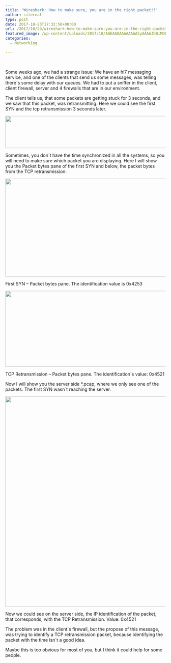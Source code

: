 ```yaml
---
title: 'Wireshark: How to make sure, you are in the right packet!!'
author: sitereal
type: post
date: 2017-10-23T17:32:50+00:00
url: /2017/10/23/wireshark-how-to-make-sure-you-are-in-the-right-packet/
featured_image: /wp-content/uploads/2017/10/AAEAAQAAAAAAAA2yAAAAJDBiMDFhYmJmLTVjY2YtNDllMS1hOTdlLTlkZTkyMWRkNWU4Mg.png
categories:
  - Networking

---
```

&nbsp;

Some weeks ago, we had a strange issue: We have an hl7 messaging service, and one of the clients that send us some messages, was telling there´s some delay with our queues. We had to put a sniffer in the client, client firewall, server and 4 firewalls that are in our environment.

The client tells us, that some packets are getting stuck for 3 seconds, and we saw that this packet, was retransmitting. Here we could see the first SYN and the tcp retransmission 3 seconds later.

<img class="alignnone wp-image-12 size-full" src="http://sitereliabilityengineer.io/wp-content/uploads/2017/10/1.png" alt="" width="1660" height="101" srcset="http://sitereliabilityengineer.net/wp-content/uploads/2017/10/1.png 1660w, http://sitereliabilityengineer.net/wp-content/uploads/2017/10/1-800x49.png 800w, http://sitereliabilityengineer.net/wp-content/uploads/2017/10/1-1440x88.png 1440w, http://sitereliabilityengineer.net/wp-content/uploads/2017/10/1-1600x97.png 1600w" sizes="(max-width: 1660px) 100vw, 1660px" /> 

Sometimes, you don´t have the time synchronized in all the systems, so you will need to make sure which packet you are displaying. Here I will show you the Packet bytes pane of the first SYN and below, the packet bytes from the TCP retransmission:

<img class="alignnone size-full wp-image-13" src="http://sitereliabilityengineer.io/wp-content/uploads/2017/10/2.png" alt="" width="552" height="308" /> 

First SYN &#8211; Packet bytes pane. The identification value is 0x4253

<img class="alignnone size-full wp-image-14" src="http://sitereliabilityengineer.io/wp-content/uploads/2017/10/3.png" alt="" width="598" height="239" /> 

TCP Retransmission &#8211; Packet bytes pane. The identification´s value: 0x4521

Now I will show you the server side *.pcap, where we only see one of the packets. The first SYN wasn´t reaching the server.

<img class="alignnone size-full wp-image-15" src="http://sitereliabilityengineer.io/wp-content/uploads/2017/10/4.png" alt="" width="1578" height="661" srcset="http://sitereliabilityengineer.net/wp-content/uploads/2017/10/4.png 1578w, http://sitereliabilityengineer.net/wp-content/uploads/2017/10/4-800x335.png 800w, http://sitereliabilityengineer.net/wp-content/uploads/2017/10/4-1440x603.png 1440w" sizes="(max-width: 1578px) 100vw, 1578px" /> 

Now we could see on the server side, the IP identification of the packet, that corresponds, with the TCP Retransmission. Value: 0x4521

The problem was in the client´s firewall, but the propose of this message, was trying to identify a TCP retransmission packet, because identifying the packet with the time isn´t a good idea.

Maybe this is too obvious for most of you, but I think it could help for some people.